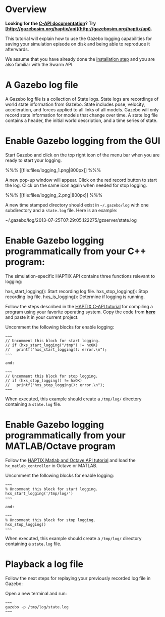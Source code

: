 # Overview

**Looking for the [C-API documentation](http://gazebosim.org/haptix/api)? Try [http://gazebosim.org/haptix/api](http://gazebosim.org/haptix/api).**

This tutorial will explain how to use the Gazebo logging capabilities for saving your simulation episode on disk and being able to reproduce it afterwards.

We assume that you have already done the [installation step](http://gazebosim.org/tutorials?tut=haptix_install&cat=haptix) and you are also familiar with the Swarm API.

# A Gazebo log file

A Gazebo log file is a collection of State logs. State logs are recordings of
world state information from Gazebo. State includes pose, velocity, acceleration,
and forces applied to all links of all models. Gazebo will only record state
information for models that change over time. A state log file contains a header, the initial world description, and a time series of state.

# Enable Gazebo logging from the GUI

Start Gazebo and click on the top right icon of the menu bar when you are ready
to start your logging.

%%%
[[file:files/logging_1.png|800px]]
%%%

A new pop-up window will appear. Click on the red record button to start the log.
Click on the same icon again when needed for stop logging.

%%%
[[file:files/logging_2.png|800px]]
%%%

A new time stamped directory should exist in `~/.gazebo/log` with one
subdirectory and a `state.log` file. Here is an example:

~/.gazebo/log/2013-07-25T07\:29\:05.122275/gzserver/state.log

# Enable Gazebo logging programmatically from your C++ program:

The simulation-specific HAPTIX API contains three functions relevant to logging:

hxs_start_logging(): Start recording log file.
hxs_stop_logging(): Stop recording log file.
hxs_is_logging(): Determine if logging is running.

Follow the steps described in the [HAPTIX C-API tutorial](http://gazebosim.org/tutorials?cat=haptix&tut=haptix_comm) for compiling a program
using your favorite operating system. Copy the code from [**here**](http://bitbucket.org/osrf/haptix-comm/raw/default/example/hx_controller.c) and paste it in your current project.

Uncomment the following blocks for enable logging:

    ~~~
    // Uncomment this block for start logging.
    // if (hxs_start_logging("/tmp") != hxOK)
    //   printf("hxs_start_logging(): error.\n");
    ~~~

    and:

    ~~~
    // Uncomment this block for stop logging.
    // if (hxs_stop_logging() != hxOK)
    //   printf("hxs_stop_logging(): error.\n");
    ~~~

When executed, this example should create a `/tmp/log/` directory containing a
`state.log` file.

# Enable Gazebo logging programmatically from your MATLAB/Octave program

Follow the [HAPTIX Matlab and Octave API tutorial](http://gazebosim.org/tutorials?cat=haptix&tut=haptix_matlab) and load the `hx_matlab_controller` in
Octave or MATLAB.

Uncomment the following blocks for enable logging:

    ~~~
    % Uncomment this block for start logging.
    hxs_start_logging('/tmp/log/')
    ~~~

    and:

    ~~~
    % Uncomment this block for stop logging.
    hxs_stop_logging()
    ~~~

When executed, this example should create a `/tmp/log/` directory containing a
`state.log` file.

# Playback a log file

Follow the next steps for replaying your previously recorded log file in Gazebo:

Open a new terminal and run:

    ~~~
    gazebo -p /tmp/log/state.log
    ~~~
